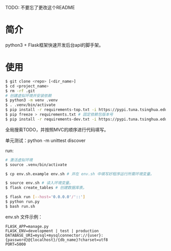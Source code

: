 TODO: 不要忘了更改这个README
# 简介
python3 + Flask框架快速开发后台api的脚手架。


# 使用
```bash
$ git clone <repo> [<dir_name>]
$ cd <project_name>
$ rm -rf .git
# 创建虚拟环境并安装依赖
$ python3 -m venv .venv
$ . .venv/bin/activate
$ pip install -r requirements-top.txt -i https://pypi.tuna.tsinghua.edu.cn/simple # 使用清华大学镜像源
$ pip freeze > requirements.txt # 固定依赖包版本号
$ pip install -r requirements-dev.txt -i https://pypi.tuna.tsinghua.edu.cn/simple # 使用清华大学镜像源
```

全局搜索TODO，并按照MVC的顺序进行代码填写。

单元测试：python -m unittest discover

run:
```bash
# 激活虚拟环境
$ source .venv/bin/activate

$ cp env.sh.example env.sh # 并在 env.sh 中填写好程序运行所需环境变量。

$ source env.sh # 读入环境变量。
$ flask create_tables # 创建数据库表。

$ flask run [--host='0.0.0.0'/'::']
$ python run.py
$ bash run.sh
```

env.sh 文件示例：
```
FLASK_APP=manage.py
FLASK_ENV=development | test | production
DATABASE_URI=mysql+mysqlconnector://{user}:{password}@{localhost}/{db_name}?charset=utf8
PORT=5000
```

